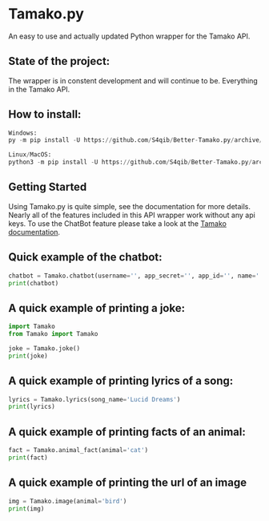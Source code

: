 # Tamako.py
An easy to use and actually updated Python wrapper for the Tamako API.

## State of the project:
The wrapper is in constent development and will continue to be. Everything in the Tamako API.

## How to install:
```py
Windows:
py -m pip install -U https://github.com/S4qib/Better-Tamako.py/archive/0.2.tar.gz
```
```py
Linux/MacOS:
python3 -m pip install -U https://github.com/S4qib/Better-Tamako.py/archive/0.2.tar.gz
```

## Getting Started
Using Tamako.py is quite simple, see the documentation for more details. Nearly all of the features included in this API wrapper work without any api keys. To use the ChatBot feature please take a look at the [Tamako documentation](https://tamako.tech/docs/api/chatapi).

## Quick example of the chatbot:

```py
chatbot = Tamako.chatbot(username='', app_secret='', app_id='', name='', gender='', prefix='', dev='', userid='', message='')
print(chatbot)
```

## A quick example of printing a joke:

```py
import Tamako
from Tamako import Tamako

joke = Tamako.joke()
print(joke)
```

## A quick example of printing lyrics of a song:

```py
lyrics = Tamako.lyrics(song_name='Lucid Dreams')
print(lyrics)
```

## A quick example of printing facts of an animal:

```py
fact = Tamako.animal_fact(animal='cat')
print(fact)
```

## A quick example of printing the url of an image

```py
img = Tamako.image(animal='bird')
print(img)
```
